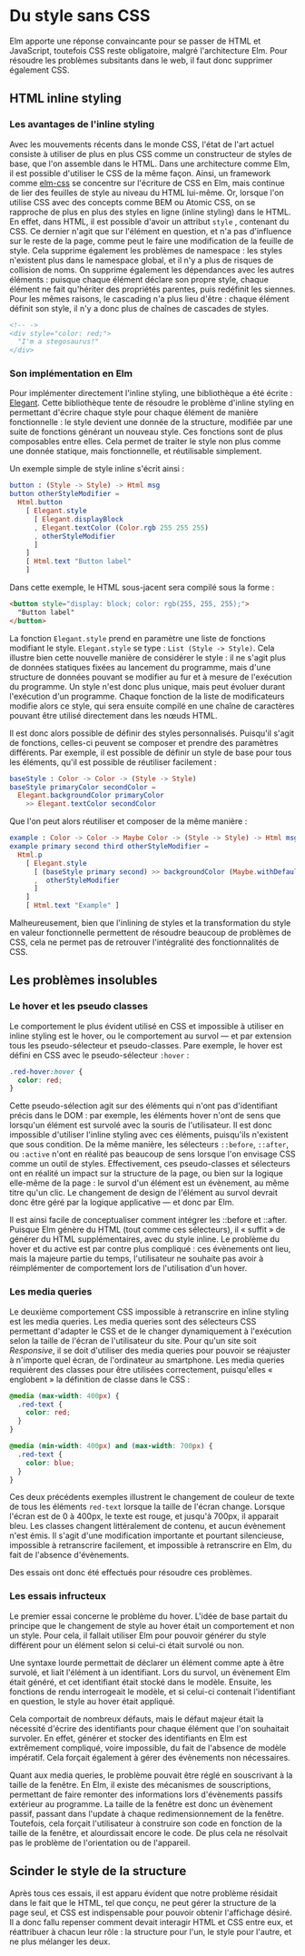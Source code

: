 # Du style sans CSS

Elm apporte une réponse convaincante pour se passer de HTML et JavaScript, toutefois CSS reste obligatoire, malgré l'architecture Elm. Pour résoudre les problèmes subsitants dans le web, il faut donc supprimer également CSS.

## HTML inline styling

### Les avantages de l'inline styling

Avec les mouvements récents dans le monde CSS, l'état de l'art actuel consiste à utiliser de plus en plus CSS comme un constructeur de styles de base, que l'on assemble dans le HTML. Dans une architecture comme Elm, il est possible d'utiliser le CSS de la même façon. Ainsi, un framework comme [elm-css](https://github.com/rtfeldman/elm-css) se concentre sur l'écriture de CSS en Elm, mais continue de lier des feuilles de style au niveau du HTML lui-même. Or, lorsque l'on utilise CSS avec des concepts comme BEM ou Atomic CSS, on se rapproche de plus en plus des styles en ligne \(inline styling\) dans le HTML. En effet, dans HTML, il est possible d'avoir un attribut `style` , contenant du CSS. Ce dernier n'agit que sur l'élément en question, et n'a pas d'influence sur le reste de la page, comme peut le faire une modification de la feuille de style. Cela supprime également les problèmes de namespace : les styles n'existent plus dans le namespace global, et il n'y a plus de risques de collision de noms. On supprime également les dépendances avec les autres éléments : puisque chaque élément déclare son propre style, chaque élément ne fait qu'hériter des propriétés parentes, puis redéfinit les siennes. Pour les mêmes raisons, le cascading n'a plus lieu d'être : chaque élément définit son style, il n'y a donc plus de chaînes de cascades de styles.

```html
<!-- ->
<div style="color: red;">
  "I'm a stegosaurus!"
</div>
```

### Son implémentation en Elm

Pour implémenter directement l'inline styling, une bibliothèque a été écrite : [Elegant](https://github.com/elm-bodybuilder/elegant). Cette bibliothèque tente de résoudre le problème d'inline styling en permettant d'écrire chaque style pour chaque élément de manière fonctionnelle : le style devient une donnée de la structure, modifiée par une suite de fonctions générant un nouveau style. Ces fonctions sont de plus composables entre elles. Cela permet de traiter le style non plus comme une donnée statique, mais fonctionnelle, et réutilisable simplement.

Un exemple simple de style inline s'écrit ainsi :

```elm
button : (Style -> Style) -> Html msg
button otherStyleModifier =
  Html.button
    [ Elegant.style
      [ Elegant.displayBlock
      , Elegant.textColor (Color.rgb 255 255 255) 
      , otherStyleModifier
      ]
    ]
    [ Html.text "Button label"
    ]
```

Dans cette exemple, le HTML sous-jacent sera compilé sous la forme :

```html
<button style="display: block; color: rgb(255, 255, 255);">
  "Button label"
</button>
```

La fonction `Elegant.style` prend en paramètre une liste de fonctions modifiant le style. `Elegant.style` se type : `List (Style -> Style)`. Cela illustre bien cette nouvelle manière de considérer le style : il ne s'agit plus de données statiques fixées au lancement du programme, mais d'une structure de données pouvant se modifier au fur et à mesure de l'exécution du programme. Un style n'est donc plus unique, mais peut évoluer durant l'exécution d'un programme. Chaque fonction de la liste de modificateurs modifie alors ce style, qui sera ensuite compilé en une chaîne de caractères pouvant être utilisé directement dans les nœuds HTML.

Il est donc alors possible de définir des styles personnalisés. Puisqu'il s'agit de fonctions, celles-ci peuvent se composer et prendre des paramètres différents. Par exemple, il est possible de définir un style de base pour tous les éléments, qu'il est possible de réutiliser facilement :

```elm
baseStyle : Color -> Color -> (Style -> Style)
baseStyle primaryColor secondColor =
  Elegant.backgroundColor primaryColor 
    >> Elegant.textColor secondColor
```

Que l'on peut alors réutiliser et composer de la même manière :

```elm
example : Color -> Color -> Maybe Color -> (Style -> Style) -> Html msg
example primary second third otherStyleModifier =
  Html.p
    [ Elegant.style 
      [ (baseStyle primary second) >> backgroundColor (Maybe.withDefault primary third)
      ,  otherStyleModifier
      ]
    ]
    [ Html.text "Example" ]
```

Malheureusement, bien que l'inlining de styles et la transformation du style en valeur fonctionnelle permettent de résoudre beaucoup de problèmes de CSS, cela ne permet pas de retrouver l'intégralité des fonctionnalités de CSS.

## Les problèmes insolubles

### Le hover et les pseudo classes

Le comportement le plus évident utilisé en CSS et impossible à utiliser en inline styling est le hover, ou le comportement au survol — et par extension tous les pseudo-sélecteur et pseudo-classes. Pare exemple, le hover est défini en CSS avec le pseudo-sélecteur `:hover` :

```css
.red-hover:hover {
  color: red;
}
```

Cette pseudo-sélection agit sur des éléments qui n'ont pas d'identifiant précis dans le DOM : par exemple, les éléments hover n'ont de sens que lorsqu'un élément est survolé avec la souris de l'utilisateur. Il est donc impossible d'utiliser l'inline styling avec ces éléments, puisqu'ils n'existent que sous condition. De la même manière, les sélecteurs `::before`, `::after`, ou `:active` n'ont en réalité pas beaucoup de sens lorsque l'on envisage CSS comme un outil de styles. Effectivement, ces pseudo-classes et sélecteurs ont en réalité un impact sur la structure de la page, ou bien sur la logique elle-même de la page : le survol d'un élément est un évènement, au même titre qu'un clic. Le changement de design de l'élément au survol devrait donc être géré par la logique applicative — et donc par Elm.

Il est ainsi facile de conceptualiser comment intégrer les ::before et ::after. Puisque Elm génère du HTML \(tout comme ces sélecteurs\), il « suffit » de générer du HTML supplémentaires, avec du style inline. Le problème du hover et du active est par contre plus compliqué : ces évènements ont lieu, mais la majeure partie du temps, l'utilisateur ne souhaite pas avoir à réimplémenter de comportement lors de l'utilisation d'un hover.

### Les media queries

Le deuxième comportement CSS impossible à retranscrire en inline styling est les media queries. Les media queries sont des sélecteurs CSS permettant d'adapter le CSS et de le changer dynamiquement à l'exécution selon la taille de l'écran de l'utilisateur du site. Pour qu'un site soit _Responsive_, il se doit d'utiliser des media queries pour pouvoir se réajuster à n'importe quel écran, de l'ordinateur au smartphone. Les media queries requièrent des classes pour être utilisées correctement, puisqu'elles « englobent » la définition de classe dans le CSS :

```css
@media (max-width: 400px) {
  .red-text {
    color: red;
  }
}

@media (min-width: 400px) and (max-width: 700px) {
  .red-text {
    color: blue;
  }
}
```

Ces deux précédents exemples illustrent le changement de couleur de texte de tous les éléments `red-text` lorsque la taille de l'écran change. Lorsque l'écran est de 0 à 400px, le texte est rouge, et jusqu'à 700px, il apparait bleu. Les classes changent littéralement de contenu, et aucun évènement n'est émis. Il s'agit d'une modification importante et pourtant silencieuse, impossible à retranscrire facilement, et impossible à retranscrire en Elm, du fait de l'absence d'évènements.

Des essais ont donc été effectués pour résoudre ces problèmes.

### Les essais infructeux

Le premier essai concerne le problème du hover. L'idée de base partait du principe que le changement de style au hover était un comportement et non un style. Pour cela, il fallait utiliser Elm pour pouvoir générer du style différent pour un élément selon si celui-ci était survolé ou non.

Une syntaxe lourde permettait de déclarer un élément comme apte à être survolé, et liait l'élément à un identifiant. Lors du survol, un évènement Elm était généré, et cet identifiant était stocké dans le modèle. Ensuite, les fonctions de rendu interrogeait le modèle, et si celui-ci contenait l'identifiant en question, le style au hover était appliqué.

Cela comportait de nombreux défauts, mais le défaut majeur était la nécessité d'écrire des identifiants pour chaque élément que l'on souhaitait survoler. En effet, générer et stocker des identifiants en Elm est extrêmement compliqué, voire impossible, du fait de l'absence de modèle impératif. Cela forçait également à gérer des évènements non nécessaires.

Quant aux media queries, le problème pouvait être réglé en souscrivant à la taille de la fenêtre. En Elm, il existe des mécanismes de souscriptions, permettant de faire remonter des informations lors d'évènements passifs extérieur au programme. La taille de la fenêtre est donc un évènement passif, passant dans l'update à chaque redimensionnement de la fenêtre. Toutefois, cela forçait l'utilisateur à construire son code en fonction de la taille de la fenêtre, et alourdissait encore le code. De plus cela ne résolvait pas le problème de l'orientation ou de l'appareil.

## Scinder le style de la structure

Après tous ces essais, il est apparu évident que notre problème résidait dans le fait que le HTML, tel que conçu, ne peut gérer la structure de la page seul, et CSS est indispensable pour pouvoir obtenir l'affichage désiré. Il a donc fallu repenser comment devait interagir HTML et CSS entre eux, et réattribuer à chacun leur rôle : la structure pour l'un, le style pour l'autre, et ne plus mélanger les deux.

